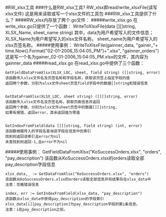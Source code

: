 #RW_xlsx工具
###什么是RW_xlsx工具?
    RW_xlsx即read/write_xlsxFile(读写xlsx文件)
    这是用来读取或写一个xlsx文件的工具包
###RW_xlsx工具提供了什么？
####RW_xlsx内存放了两个.go文件：
#####write_xlsx.go
    在write_xlsx.go只提供了一个函数：
    WriteToXlsxFile(data [][]string, XLSX_Name, sheet_name string)
    其中，data为用户希望写入的文件信息；
    XLSX_Name为用户希望写入的xlsx文件名称，
    sheet_name为用户希望写入的xlsx页签名称。
#####使用事例：
    WriteToXlsxFile(gainner_data, "gainer_"+
        time.Now().Format("02-01-2006_15:04:05_PM")+".xlsx", "gainner_orders")
    这是写一个名为gainer_02-01-2006_15:04:05_PM.xlsx的文件，其内容为gainner_data
#####read_xlsx.go
    在read_xlsx.go中提供了三个函数：
    
    GetFieldDataFromXlsx(XLSX_LOC, sheet, field string) ([]string, error)
    该函数传入xlsx文件名及页签名称和字段名称，获取该页签上指定字段的值
    返回两个参数，分别为xlsx文件sheet页签field字段中的数据[]string和错误信息
    
    
    GetDataFromXlsx(XLSX_LOC, sheet string) ([][]string, error)
    该函数传入xlsx文件名及页签名称，获取页面信息并返回
    返回两个参数，分别为xlsx文件sheet页签中的数据[][]string,
    如果有报错，返回error，其余返回值为零值
    
    
    GetIndexFromField(data [][]string, field string) (int, error)
    该函数根据传入的字段名查询该字段在信息中的索引
    找到则返回该索引且error为nil
    未查找到则返回-1,且error不为nil
#####使用事例：
    GetFieldDataFromXlsx("KoSuccessOrders.xlsx", "orders", "pay_description")
    该函数从KoSuccessOrders.xlsx的orders读取全部pay_description字段信息
    
    xlsx_data,_ := GetDataFromXlsx("KoSuccessOrders.xlsx", "orders")
    该函数从KoSuccessOrders.xlsx的orders读取全部信息并将结果存在xlsx_data中
    注意：忽略错误信息
    
    index, err := GetIndexFromField(xlsx_data, "pay_description")
    该函数从xlsx_data中获得pay_description的字段索引
    xlsx_data[i][pay_description]为pay_description字段的第i条信息。
    注意：i在pay_description之前。
    
    
